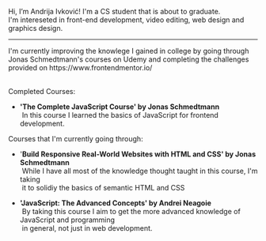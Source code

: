 Hi, I’m Andrija Ivković! I'm a CS student that is about to graduate.<br>
I'm intereseted in front-end development, video editing, web design and graphics design. <br>
<hr>
I'm currently improving the knowlege I gained in college by going through <br> 
Jonas Schmedtmann's courses on Udemy and completing the challenges <br>
provided on https://www.frontendmentor.io/ <br><br>

Completed Courses:

- **'The Complete JavaScript Course' by Jonas Schmedtmann** <br>
&nbsp;In this course I learned the basics of JavaScript for frontend development.

Courses that I'm currently going through:

- '**Build Responsive Real-World Websites with HTML and CSS' by Jonas Schmedtmann** <br>
&nbsp;While I have all most of the knowledge thought taught in this course, I'm taking <br>
&nbsp;it to solidiy the basics of semantic HTML and CSS

- **'JavaScript: The Advanced Concepts' by Andrei Neagoie** <br>
&nbsp;By taking this course I aim to get the more advanced knowledge of JavaScript and programming <br>
&nbsp;in general, not just in web development.


<!---
andrijaivkovic/andrijaivkovic is a ✨ special ✨ repository because its `README.md` (this file) appears on your GitHub profile.
You can click the Preview link to take a look at your changes.
--->
